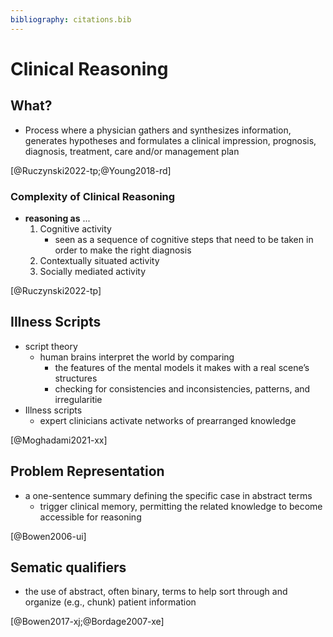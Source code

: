 ```yaml
---
bibliography: citations.bib
---
```


# Clinical Reasoning

## What?

- Process where a physician gathers and synthesizes information, generates hypotheses and formulates a clinical impression, prognosis, diagnosis, treatment, care and/or management plan

[@Ruczynski2022-tp;@Young2018-rd]

### Complexity of Clinical Reasoning

- **reasoning as** ...
  1. Cognitive activity
     - seen as a sequence of cognitive steps that need to be taken in order to make the right diagnosis
  2. Contextually situated activity
  3. Socially mediated activity

[@Ruczynski2022-tp]

## Illness Scripts

- script theory
  - human brains interpret the world by comparing 
    - the features of the mental models it makes with a real scene’s structures
    - checking for consistencies and inconsistencies, patterns, and irregularitie
- Illness scripts
  - expert clinicians activate networks of prearranged knowledge

[@Moghadami2021-xx]

## Problem Representation

- a one-sentence summary defining the specific case in abstract terms
  - trigger clinical memory, permitting the related knowledge to become accessible for reasoning
  
[@Bowen2006-ui]

## Sematic qualifiers

- the use of abstract, often binary, terms to help sort through and organize (e.g., chunk) patient information

[@Bowen2017-xj;@Bordage2007-xe]